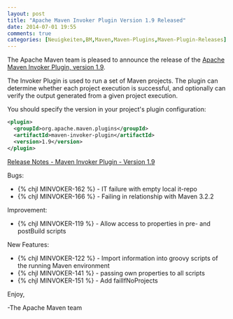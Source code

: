```yaml
---
layout: post
title: "Apache Maven Invoker Plugin Version 1.9 Released"
date: 2014-07-01 19:55
comments: true
categories: [Neuigkeiten,BM,Maven,Maven-Plugins,Maven-Plugin-Releases]
---
```

The Apache Maven team is pleased to announce the release of the 
[Apache Maven Invoker Plugin, version 1.9](http://maven.apache.org/plugins/maven-invoker-plugin/).

The Invoker Plugin is used to run a set of Maven projects. The plugin can
determine whether each project execution is successful, and optionally can
verify the output generated from a given project execution.

You should specify the version in your project's plugin configuration:

``` xml
<plugin>
  <groupId>org.apache.maven.plugins</groupId>
  <artifactId>maven-invoker-plugin</artifactId>
  <version>1.9</version>
</plugin>
```
<!-- more -->

[Release Notes - Maven Invoker Plugin - Version 1.9](http://jira.codehaus.org/secure/ReleaseNote.jspa?projectId=11441&version=18996)

Bugs:

 * {% chjl MINVOKER-162 %} - IT failure with empty local it-repo
 * {% chjl MINVOKER-166 %} - Failing in relationship with Maven 3.2.2

Improvement:

 * {% chjl MINVOKER-119 %} - Allow access to properties in pre- and postBuild scripts

New Features:

 * {% chjl MINVOKER-122 %} - Import information into groovy scripts of the running Maven environment
 * {% chjl MINVOKER-141 %} - passing own properties to all scripts
 * {% chjl MINVOKER-151 %} - Add failIfNoProjects


Enjoy,

-The Apache Maven team
